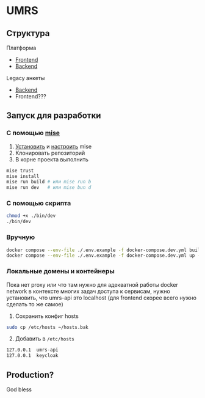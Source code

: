 # UMRS

## Структура 
Платформа
- [Frontend](https://github.com/EgorGordinskiy/client-umrs)
- [Backend](https://github.com/EgorGordinskiy/umrs-api)

Legacy анкеты
- [Backend](https://github.com/EgorGordinskiy/umrs-server)
- Frontend???

## Запуск для разработки

### С помощью [mise](https://mise.jdx.dev)
1. [Установить](https://mise.jdx.dev/installing-mise.html#installing-mise) и [настроить](https://mise.jdx.dev/dev-tools/shims.html#shims) mise
2. Клонировать репозиторий
3. В корне проекта выполнить
```bash
mise trust
mise install
mise run build # или mise run b
mise run dev   # или mise bun d
```
### С помощью скрипта

```bash
chmod +x ./bin/dev
./bin/dev
```

### Вручную

```bash
docker compose --env-file ./.env.example -f docker-compose.dev.yml build
docker compose --env-file ./.env.example -f docker-compose.dev.yml up -d
```

### Локальные домены и контейнеры
Пока нет proxy или что там нужно для адекватной работы docker network в
контексте многих задач доступа к сервисам, нужно установить, что umrs-api это localhost
(для frontend скорее всего нужно сделать то же самое)

1. Сохранить конфиг hosts
```bash
sudo cp /etc/hosts ~/hosts.bak
```
 
2. Добавить в `/etc/hosts`
```bash
127.0.0.1  umrs-api
127.0.0.1  keycloak
```

## Production?
God bless
